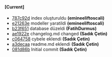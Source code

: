 
#### [Current]

#### 
 * [787c92d](../../commit/787c92d) index oluşturuldu __(emineeliftoscali)__
 * [e21263e](../../commit/e21263e) modeller yaratildi __(emineeliftoscali)__
 * [b23f651](../../commit/b23f651) database düzeldi __(FatihDurmus)__
 * [ae1922e](../../commit/ae1922e) changelog.md changed __(Sadık Çetin)__
 * [c064758](../../commit/c064758) cybele eklendi __(Sadık Çetin)__
 * [a3decaa](../../commit/a3decaa) readme.md eklendi __(Sadık Çetin)__
 * [081d86b](../../commit/081d86b) Initial commit __(Sadık Çetin)__

